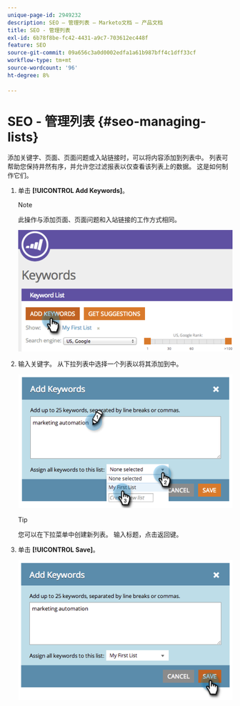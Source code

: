 ```yaml
---
unique-page-id: 2949232
description: SEO — 管理列表 — Marketo文档 — 产品文档
title: SEO - 管理列表
exl-id: 6b78f8be-fc42-4431-a9c7-703612ec448f
feature: SEO
source-git-commit: 09a656c3a0d0002edfa1a61b987bff4c1dff33cf
workflow-type: tm+mt
source-wordcount: '96'
ht-degree: 8%

---
```


# SEO - 管理列表 {#seo-managing-lists}

添加关键字、页面、页面问题或入站链接时，可以将内容添加到列表中。 列表可帮助您保持井然有序，并允许您过滤报表以仅查看该列表上的数据。 这是如何制作它们。

1. 单击 **[!UICONTROL Add Keywords]**。

   >[!NOTE]
   >
   >此操作与添加页面、页面问题和入站链接的工作方式相同。

   ![](assets/image2014-9-18-13-3a24-3a35.png)

1. 输入关键字。 从下拉列表中选择一个列表以将其添加到中。

   ![](assets/image2014-9-18-13-3a24-3a50.png)

   >[!TIP]
   >
   >您可以在下拉菜单中创建新列表。 输入标题，点击返回键。

1. 单击 **[!UICONTROL Save]**。

   ![](assets/image2014-9-18-13-3a25-3a36.png)
